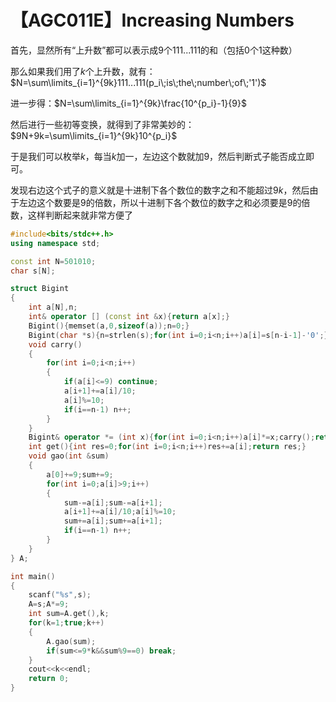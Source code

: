 # 【AGC011E】Increasing Numbers

首先，显然所有“上升数”都可以表示成$9$个$111...111$的和（包括$0$个$1$这种数）

那么如果我们用了$k$个上升数，就有：$N=\sum\limits_{i=1}^{9k}111...111(p_i\;is\;the\;number\;of\;'1')$

进一步得：$N=\sum\limits_{i=1}^{9k}\frac{10^{p_i}-1}{9}$

然后进行一些初等变换，就得到了非常美妙的：$9N+9k=\sum\limits_{i=1}^{9k}10^{p_i}$

于是我们可以枚举$k$，每当$k$加一，左边这个数就加$9$，然后判断式子能否成立即可。

发现右边这个式子的意义就是十进制下各个数位的数字之和不能超过$9k$，然后由于左边这个数要是$9$的倍数，所以十进制下各个数位的数字之和必须要是$9$的倍数，这样判断起来就非常方便了

```cpp
#include<bits/stdc++.h>
using namespace std;

const int N=501010;
char s[N];

struct Bigint
{
    int a[N],n;
    int& operator [] (const int &x){return a[x];}
    Bigint(){memset(a,0,sizeof(a));n=0;}
    Bigint(char *s){n=strlen(s);for(int i=0;i<n;i++)a[i]=s[n-i-1]-'0';}
    void carry()
    {
        for(int i=0;i<n;i++)
        {
            if(a[i]<=9) continue;
            a[i+1]+=a[i]/10;
            a[i]%=10;
            if(i==n-1) n++;
        }
    }
    Bigint& operator *= (int x){for(int i=0;i<n;i++)a[i]*=x;carry();return *this;}
    int get(){int res=0;for(int i=0;i<n;i++)res+=a[i];return res;}
    void gao(int &sum)
    {
        a[0]+=9;sum+=9;
        for(int i=0;a[i]>9;i++)
        {
            sum-=a[i];sum-=a[i+1];
            a[i+1]+=a[i]/10;a[i]%=10;
            sum+=a[i];sum+=a[i+1];
            if(i==n-1) n++;
        }
    }
} A;

int main()
{
    scanf("%s",s);
    A=s;A*=9;
    int sum=A.get(),k;
    for(k=1;true;k++)
    {
        A.gao(sum);
        if(sum<=9*k&&sum%9==0) break;
    }
    cout<<k<<endl;
    return 0;
}
```

